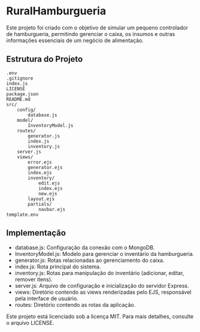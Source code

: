 # RuralHamburgueria

Este projeto foi criado com o objetivo de simular um pequeno controlador de hamburgueria, permitindo gerenciar o caixa, os insumos e outras informações essenciais de um negócio de alimentação.

## Estrutura do Projeto

```plaintext
.env
.gitignore
index.js
LICENSE
package.json
README.md
src/
    config/
        database.js
    model/
        InventoryModel.js
    routes/
        generator.js
        index.js
        inventory.js
    server.js
    views/
        error.ejs
        generator.ejs
        index.ejs
        inventory/
            edit.ejs
            index.ejs
            new.ejs
        layout.ejs
        partials/
            navbar.ejs
template.env
```

## Implementação

- database.js: Configuração da conexão com o MongoDB.
- InventoryModel.js: Modelo para gerenciar o inventário da hamburgueria.
- generator.js: Rotas relacionadas ao gerenciamento do caixa.
- index.js: Rota principal do sistema.
- inventory.js: Rotas para manipulação do inventário (adicionar, editar, remover itens).
- server.js: Arquivo de configuração e inicialização do servidor Express.
- views: Diretório contendo as views renderizadas pelo EJS, responsável pela interface de usuário.
- routes: Diretório contendo as rotas da aplicação.

Este projeto está licenciado sob a licença MIT. Para mais detalhes, consulte o arquivo LICENSE.
